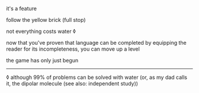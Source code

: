it's a feature

follow the yellow brick (full stop)

not everything costs water ◊

now that you've proven that language can be completed by equipping the reader for its incompleteness, you can move up a level

the game has only just begun

---

◊ although 99% of problems can be solved with water (or, as my dad calls it, the dipolar molecule (see also: independent study))
